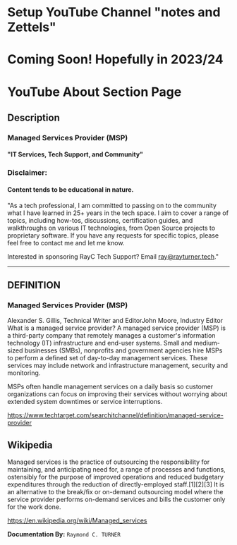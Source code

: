 # Setup YouTube Channel "notes and Zettels"
# Coming Soon! Hopefully in 2023/24

# YouTube About Section Page
## Description
### Managed Services Provider (MSP)
#### "IT Services, Tech Support, and Community"

### Disclaimer:
#### Content tends to be educational in nature.
"As a tech professional, I am committed to passing on to the community what I have learned in 25+ years in the tech space. I aim to cover a range of topics, including how-tos, discussions, certification guides, and walkthroughs on various IT technologies, from Open Source projects to proprietary software. If you have any requests for specific topics, please feel free to contact me and let me know.

Interested in sponsoring RayC Tech Support? Email ray@rayturner.tech."

---

## DEFINITION
### Managed Services Provider (MSP)

Alexander S. Gillis, Technical Writer and EditorJohn Moore, Industry Editor
What is a managed service provider?
A managed service provider (MSP) is a third-party company that remotely manages a customer's information technology (IT) infrastructure and end-user systems. Small and medium-sized businesses (SMBs), nonprofits and government agencies hire MSPs to perform a defined set of day-to-day management services. These services may include network and infrastructure management, security and monitoring.

MSPs often handle management services on a daily basis so customer organizations can focus on improving their services without worrying about extended system downtimes or service interruptions.

<https://www.techtarget.com/searchitchannel/definition/managed-service-provider>


## **Wikipedia**
Managed services is the practice of outsourcing the responsibility for maintaining, and anticipating need for, a range of processes and functions, ostensibly for the purpose of improved operations and reduced budgetary expenditures through the reduction of directly-employed staff.[1][2][3] It is an alternative to the break/fix or on-demand outsourcing model where the service provider performs on-demand services and bills the customer only for the work done.

<https://en.wikipedia.org/wiki/Managed_services>


**Documentation By:** `Raymond C. TURNER`